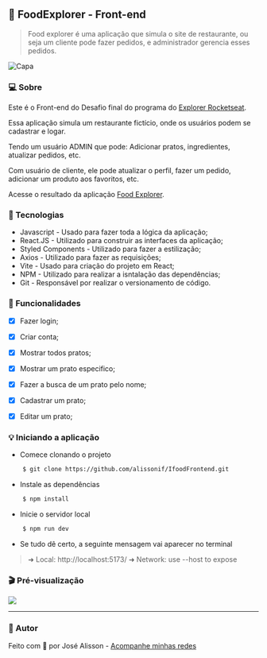 ## :pizza: FoodExplorer - Front-end
> Food explorer é uma aplicação que simula o site de restaurante, ou seja um cliente pode fazer pedidos, e administrador gerencia esses pedidos.

![Capa](https://i.imgur.com/5SJvIpb.png)

### :computer: Sobre
Este é o Front-end do Desafio final do programa do [Explorer Rocketseat](https://www.rocketseat.com.br/explorer).

Essa aplicação simula um restaurante fictício, onde os usuários podem se cadastrar e logar.

Tendo um usuário ADMIN que pode: Adicionar pratos, ingredientes, atualizar pedidos, etc.

Com usuário de cliente, ele pode atualizar o perfil, fazer um pedido, adicionar um produto aos favoritos, etc.

Acesse o resultado da aplicação [Food Explorer](https://github.com/alissonif/IfoodApi).

### 🧪 Tecnologias
- Javascript - Usado para fazer toda a lógica da aplicação;
- React.JS - Utilizado para construir as interfaces da aplicação;
- Styled Components - Utilizado para fazer a estilização;
- Axios - Utilizado para fazer as requisições;
- Vite - Usado para criação do projeto em React;
- NPM - Utilizado para realizar a isntalação das dependências;
- Git - Responsável por realizar o versionamento de código.

### :hammer: Funcionalidades

- [x]   Fazer login;
- [x]   Criar conta;
- [x]   Mostrar todos pratos;
- [x]   Mostrar um prato especifico;
- [x]   Fazer a busca de um prato pelo nome;
- [x]   Cadastrar um prato;
- [x]   Editar um prato;



### :bulb: Iniciando a aplicação
- Comece clonando o projeto
```bash
	$ git clone https://github.com/alissonif/IfoodFrontend.git
```
- Instale as dependências
```bash
	$ npm install
```
- Inicie o servidor local
```bash
	$ npm run dev
```
- Se tudo dê certo, a seguinte mensagem vai aparecer no terminal
> ➜  Local:   http://localhost:5173/
  ➜  Network: use --host to expose

### :clapper: Pré-visualização

<img src="https://i.imgur.com/DvDTsgg.png"/>

---
### :bust_in_silhouette: Autor
Feito com :purple_heart: por José Alisson -  [Acompanhe minhas redes](https://www.linkedin.com/in/josealissonif/)

